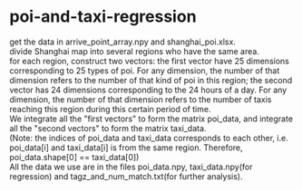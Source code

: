 # poi-and-taxi-regression
get the data in arrive_point_array.npy and shanghai_poi.xlsx.  
divide Shanghai map into several regions who have the same area.  
for each region, construct two vectors: the first vector have 25 dimensions corresponding to 25 types of poi. For any dimension, the number of that dimension refers to the number of that kind of poi in this region;  the second vector has 24 dimensions corresponding to the 24 hours of a day. For any dimension, the number of that dimension refers to the number of taxis reaching this region during this certain period of time.  
We integrate all the "first vectors" to form the matrix poi_data, and integrate all the "second vectors" to form the matrix taxi_data.  
(Note: the indices of poi_data and taxi_data corresponds to each other, i.e. poi_data[i] and taxi_data[i] is from the same region. Therefore, poi_data.shape[0] == taxi_data[0])  
All the data we use are in the files poi_data.npy, taxi_data.npy(for regression) and tagz_and_num_match.txt(for further analysis).  
